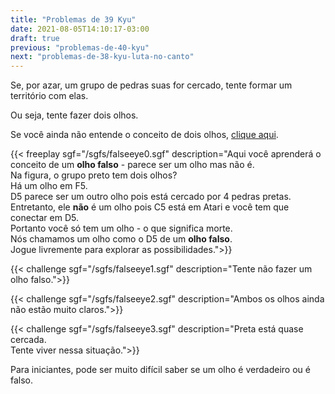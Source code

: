 ```yaml
---
title: "Problemas de 39 Kyu"
date: 2021-08-05T14:10:17-03:00
draft: true
previous: "problemas-de-40-kyu"
next: "problemas-de-38-kyu-luta-no-canto"
---
```


Se, por azar, um grupo de pedras suas for cercado, tente formar um território com elas.

Ou seja, tente fazer dois olhos.

Se você ainda não entende o conceito de dois olhos, [clique aqui](/fazendo-dois-olhos).

{{< freeplay sgf="/sgfs/falseeye0.sgf" description="Aqui você aprenderá o conceito de um <strong>olho falso</strong> - parece ser um olho mas não é.<br />Na figura, o grupo preto tem dois olhos?<br />Há um olho em F5.<br />D5 parece ser um outro olho pois está cercado por 4 pedras pretas.<br />Entretanto, ele <strong>não</strong> é um olho pois C5 está em Atari e você tem que conectar em D5.<br />Portanto você só tem um olho - o que significa morte.<br />Nós chamamos um olho como o D5 de um <strong>olho falso</strong>.<br />Jogue livremente para explorar as possibilidades.">}} 

{{< challenge sgf="/sgfs/falseeye1.sgf" description="Tente não fazer um olho falso.">}} 

{{< challenge sgf="/sgfs/falseeye2.sgf" description="Ambos os olhos ainda não estão muito claros.">}} 

{{< challenge sgf="/sgfs/falseeye3.sgf" description="Preta está quase cercada.<br />Tente viver nessa situação.">}} 

Para iniciantes, pode ser muito difícil saber se um olho é verdadeiro ou é falso.

